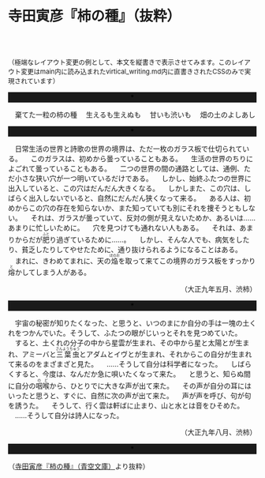 <style>
body {margin:0;}
#main {
 font-family: 'Yu Mincho', YuMincho, 'Hiragino Mincho ProN', 'Hiragino Mincho Pro', 'HGP明朝B', serif;
  margin:100px 0 0 0;
font-feature-settings: 'pkna';
  font-size: 16px;
  line-height: 1.9;
  letter-spacing: 0.03em;
  writing-mode: vertical-rl;
  text-orientation: upright;
  width: 100%;
  height: 85%;
  padding: 0;
  columns: 24em;
  column-gap: 50px;
  column-rule: 1px dashed #bbb;
}
.sideway {
  text-orientation: sideways;
}

#main h1 {
    font-size:1.2em;
    font-weight:bold;
}
#main p {
  margin-left: 30px;
}
#main ruby {
 font-family: 'Yu Mincho', YuMincho, 'Hiragino Mincho ProN', 'Hiragino Mincho Pro', 'HGP明朝B', serif;
}
#sidebar,#footer {
    display:none;
}
hr {
    line-height: 1em;
    position: relative;
    outline: 0;
    border: 0;
    color:#333;
    text-align: center;
    height: 1.5em;
}
hr:after {
    content:"*";
    position: relative;
    display: inline-block;
    color: black;	
    padding: 0 .5em;
    line-height: 1.5em;
}
</style>

# 寺田寅彦『柿の種』（抜粋）

<div style="font-size:small;margin-top:5em;">（極端なレイアウト変更の例として、本文を縦書きで表示させてみます。このレイアウト変更は<span class="sideway">main</span>内に読み込まれた<span class="sideway">virtical_writing.md</span>内に直書きされたCSSのみで実現されています）</div>

---

　棄てた一粒の柿の種
　生えるも生えぬも
　甘いも渋いも
　畑の土のよしあし

---

　日常生活の世界と詩歌の世界の境界は、ただ一枚のガラス板で仕切られている。
　このガラスは、初めから曇っていることもある。
　生活の世界のちりによごれて曇っていることもある。
　二つの世界の間の通路としては、通例、ただ小さな狭い穴が一つ明いているだけである。
　しかし、始終ふたつの世界に出入していると、この穴はだんだん大きくなる。
　しかしまた、この穴は、しばらく出入しないでいると、自然にだんだん狭くなって来る。
　ある人は、初めからこの穴の存在を知らないか、また知っていても別にそれを捜そうともしない。
　それは、ガラスが曇っていて、反対の側が見えないためか、あるいは……あまりに忙しいために。
　穴を見つけても通れない人もある。
　それは、あまりからだが<ruby><rb>肥</rb><rp>（</rp><rt>ふと</rt><rp>）</rp></ruby>り過ぎているために……。
　しかし、そんな人でも、病気をしたり、貧乏したりしてやせたために、通り抜けられるようになることはある。
　まれに、きわめてまれに、天の<ruby><rb>焔</rb><rp>（</rp><rt>ほのお</rt><rp>）</rp></ruby>を取って来てこの境界のガラス板をすっかり<ruby><rb>熔</rb><rp>（</rp><rt>と</rt><rp>）</rp></ruby>かしてしまう人がある。

<div style="text-align:right">（大正九年五月、渋柿）</div>

---

　宇宙の秘密が知りたくなった、と思うと、いつのまにか自分の手は一塊の土くれをつかんでいた。そうして、ふたつの眼がじいっとそれを見つめていた。
　すると、土くれの分子の中から星雲が生まれ、その中から星と太陽とが生まれ、アミーバと<ruby><rb>三葉虫</rb><rp>（</rp><rt>さんようちゅう</rt><rp>）</rp></ruby>とアダムとイヴとが生まれ、それからこの自分が生まれて来るのをまざまざと見た。
　……そうして自分は科学者になった。
　しばらくすると、今度は、なんだか急に唄いたくなって来た。
　と思うと、知らぬ間に自分の<ruby><rb>咽喉</rb><rp>（</rp><rt>のど</rt><rp>）</rp></ruby>から、ひとりでに大きな声が出て来た。
　その声が自分の耳にはいったと思うと、すぐに、自然に次の声が出て来た。
　声が声を呼び、句が句を誘うた。
　そうして、行く雲は軒ばに止まり、山と水とは音をひそめた。
　……そうして自分は詩人になった。

<div style="text-align:right">（大正九年八月、渋柿）</div>

---

（[寺田寅彦『柿の種』（青空文庫）](https://www.aozora.gr.jp/cards/000042/card1684.html)より抜粋）